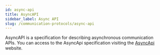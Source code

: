 ```yaml
---
id: async-api
title: AsyncAPI
sidebar_label: Async API
slug: /communication-protocols/async-api
---
```


AsyncAPI is a specification for describing asynchronous communication APIs.  You can access to the AsyncApi specification visiting the [AsyncApi](https://central-factory.com/metaverse/asyncapi) website.
